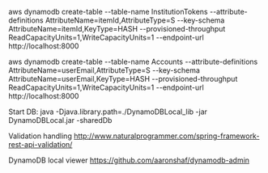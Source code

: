 aws dynamodb create-table --table-name InstitutionTokens --attribute-definitions AttributeName=itemId,AttributeType=S --key-schema AttributeName=itemId,KeyType=HASH --provisioned-throughput ReadCapacityUnits=1,WriteCapacityUnits=1 --endpoint-url http://localhost:8000

aws dynamodb create-table --table-name Accounts --attribute-definitions AttributeName=userEmail,AttributeType=S --key-schema AttributeName=userEmail,KeyType=HASH --provisioned-throughput ReadCapacityUnits=1,WriteCapacityUnits=1 --endpoint-url http://localhost:8000

Start DB:
java -Djava.library.path=./DynamoDBLocal_lib -jar DynamoDBLocal.jar -sharedDb

Validation handling
http://www.naturalprogrammer.com/spring-framework-rest-api-validation/


DynamoDB local viewer
https://github.com/aaronshaf/dynamodb-admin